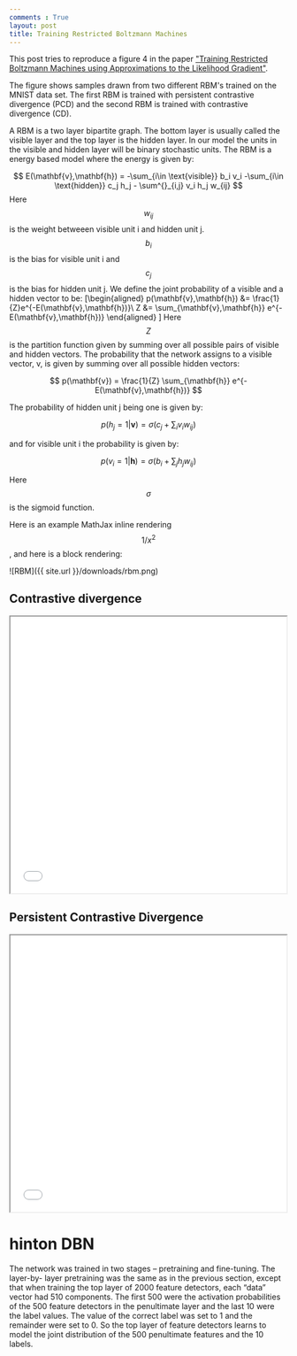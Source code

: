 ```yaml
---
comments : True
layout: post
title: Training Restricted Boltzmann Machines
---
```

This post tries to reproduce a figure 4 in the paper ["Training Restricted Boltzmann Machines using Approximations to the Likelihood Gradient"](http://www.cs.utoronto.ca/~tijmen/pcd/pcd.pdf). 

The figure shows samples drawn from two different RBM's trained on the MNIST data set. The first RBM is trained with persistent contrastive divergence (PCD) and the second RBM is trained with contrastive divergence (CD). 

A RBM is a two layer bipartite graph. The bottom layer is usually called the visible layer and the top layer is the hidden layer. In our model the units in the visible and hidden layer will be binary stochastic units. The RBM is a energy based model where the energy is given by:

$$ 
E(\mathbf{v},\mathbf{h}) = -\sum_{i\in \text{visible}} b_i v_i -\sum_{i\in \text{hidden}} c_j h_j - \sum^{}_{i,j} v_i h_j w_{ij} 
$$
Here  $$ w_{ij} $$ is the weight betweeen visible unit i and hidden unit j. $$ b_{i} $$ is the bias for visible unit i and $$ c_j $$ is the bias for hidden unit j. We define the joint probability of a visible and a hidden vector to be:
\[\begin{aligned}
p(\mathbf{v},\mathbf{h}) &= \frac{1}{Z}e^{-E(\mathbf{v},\mathbf{h})}\\
Z &= \sum_{\mathbf{v},\mathbf{h}} e^{-E(\mathbf{v},\mathbf{h})}
\end{aligned} \]
Here $$Z$$ is the partition function given by summing over all possible pairs of visible and hidden vectors.
The probability that the network assigns to a visible vector, v, is given by summing over all possible hidden vectors:

$$
p(\mathbf{v}) = \frac{1}{Z} \sum_{\mathbf{h}} e^{-E(\mathbf{v},\mathbf{h})}
$$

The probability of hidden unit j being one is given by:

$$
p(h_j = 1 | \mathbf{v}) = \sigma(c_j + \sum_i v_i w_{ij})
$$

and for visible unit i the probability is given by:

$$
p(v_i = 1 | \mathbf{h}) = \sigma(b_i + \sum_j h_j w_{ij})
$$

Here $$\sigma$$ is the sigmoid function.



Here is an example MathJax inline rendering $$ 1/x^{2} $$, and here is a block rendering: 


![RBM]({{ site.url }}/downloads/rbm.png)

## Contrastive divergence

<iframe src="//www.youtube.com/embed/tD3kQmqNHw0" width="500" height="500" ></iframe>



## Persistent Contrastive Divergence 
<iframe src="//www.youtube.com/embed/c0xdBV70fgE" width="500" height="500" ></iframe>

# hinton DBN
The network was trained in two stages – pretraining and fine-tuning. The layer-by-
layer pretraining was the same as in the previous section, except that when training the top layer of 2000 feature detectors, each “data” vector had 510 components. The first 500 were the activation probabilities of the 500 feature detectors in the penultimate layer and the last 10 were the label values. The value of the correct label was set to 1 and the remainder were set to 0. So the top layer of feature detectors learns to model the joint distribution of the 500 penultimate features and the 10 labels.



